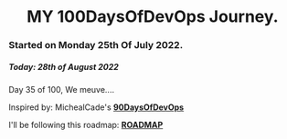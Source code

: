 <h1 align=center>
  MY 100DaysOfDevOps Journey.
</h1>

### Started on Monday 25th Of July 2022.
##### Today: 28th of August 2022

Day 35 of 100, We meuve....

Inspired by: MichealCade's [**90DaysOfDevOps**](https://github.com/MichaelCade/90DaysOfDevOps)

I'll be following this roadmap: [**ROADMAP**](https://devopslearning.medium.com/100-days-of-devops-day-100-thanks-everyone-and-happy-learning-f014f0aad490)


